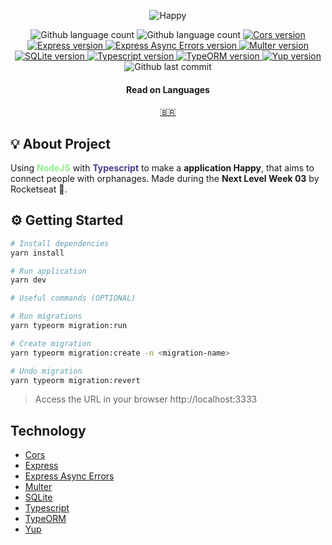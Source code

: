 <p align="center">
    <img alt="Happy" src="https://i1.lensdump.com/i/0TULpF.png" />
</p>

<p align="center">
  <img alt="Github language count" src="https://img.shields.io/github/languages/count/eduardomantz291/nodejs-api-happy">

  <img alt="Github language count" src="https://img.shields.io/github/languages/top/eduardomantz291/nodejs-api-happy">

  <a href="https://github.com/expressjs/cors">
    <img alt="Cors version" src="https://img.shields.io/github/package-json/dependency-version/eduardomantz291/nodejs-api-happy/cors">
  </a>

  <a href="https://expressjs.com/">
    <img alt="Express version" src="https://img.shields.io/github/package-json/dependency-version/eduardomantz291/nodejs-api-happy/express">
  </a>

  <a href="https://github.com/davidbanham/express-async-errors">
    <img alt="Express Async Errors version" src="https://img.shields.io/github/package-json/dependency-version/eduardomantz291/nodejs-api-happy/express-async-errors">
  </a>

  <a href="https://github.com/expressjs/multer">
    <img alt="Multer version" src="https://img.shields.io/github/package-json/dependency-version/eduardomantz291/nodejs-api-happy/express-async-errors">
  </a>

  <a href="https://github.com/kriasoft/node-sqlite">
    <img alt="SQLite version" src="https://img.shields.io/github/package-json/dependency-version/eduardomantz291/nodejs-api-happy/express-async-errors">
  </a>

  <a href="https://www.typescriptlang.org/">
    <img alt="Typescript version" src="https://img.shields.io/github/package-json/dependency-version/eduardomantz291/nodejs-api-happy/dev/typescript">
  </a>

  <a href="https://typeorm.io/#/">
    <img alt="TypeORM version" src="https://img.shields.io/github/package-json/dependency-version/eduardomantz291/nodejs-api-happy/typeorm">
  </a>

  <a href="https://github.com/jquense/yup">
    <img alt="Yup version" src="https://img.shields.io/github/package-json/dependency-version/eduardomantz291/nodejs-api-happy/yup">
  </a>
  
  <img alt="Github last commit" src="https://img.shields.io/github/last-commit/eduardomantz291/nodejs-api-happy">
</p>

<div align="center">
  <h4 align="center">Read on Languages</h4>
  <a href="https://github.com/eduardomantz291/nodejs-rocketseat-next-level-3-week-happy/blob/master/README-PT-BR.md">🇧🇷
  </a>
</div>

## :bulb: About Project

Using <span style="color:lightgreen; font-weight:bold;">NodeJS</span> with <span style="color:darkslateblue; font-weight:bold;">Typescript</span> to make a **application Happy**, that aims to connect people with orphanages.
Made during the **Next Level Week 03** by Rocketseat :rocket:.

## :gear: Getting Started

```Bash
# Install dependencies
yarn install

# Run application
yarn dev

# Useful commands (OPTIONAL)

# Run migrations
yarn typeorm migration:run

# Create migration
yarn typeorm migration:create -n <migration-name>

# Undo migration
yarn typeorm migration:revert
```

> Access the URL in your browser http://localhost:3333

## Technology

- [Cors](https://github.com/expressjs/cors)
- [Express](https://expressjs.com/)
- [Express Async Errors](https://github.com/davidbanham/express-async-errors)
- [Multer](https://github.com/expressjs/multer)
- [SQLite](https://github.com/kriasoft/node-sqlite)
- [Typescript](https://www.typescriptlang.org/)
- [TypeORM](https://typeorm.io/#/)
- [Yup](https://github.com/jquense/yup)